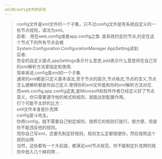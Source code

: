```yaml
---
xml同config文件的区别
---
```

> config文件是xml文件的一个子集，只不过config文件是有系统自定义的一些节点规则，语法为xml。  
前者:  
用在web.config或者app.config之类. 
<appSettings>是系统约定的节点,约定在这个节点下的所有<add />节点会被System.Configuration.ConfigurationManager.AppSetting读到.  
后者:  
完全的自定义接点,appSettings表示什么意思,add表示什么意思将在自己写的xml解析方法里指定和使用.  
简单来说,config是xml的一个子集.  
通常的xml都是只定义基本语法,至于节点的层次,节点格式,节点的含义,节点怎么被解析都是你自己定义.使得你的xml文件能和你的xml解析方法对应.  
而web.config,app.config这类,是Microsoft和软件作者已经定义好了节点意义，你只需要遵守他的格式和规则，就能达到配置作用。  
打个可能不太好的比方：  
xml文件本身是扑克牌.  
config是斗地主。  
你用config，就不需要自己制定规则，按照它的规则打就行。很方便，但是你不能违反他的规则。  
而你自己写xml，还要先制定好规则，规则怎么定都随便你，然后按照这个规则出牌.  
当然，这些都有一个大前提，都满足xml节点规范，你不能制定扑克牌的规则中放入几个麻将牌....  
